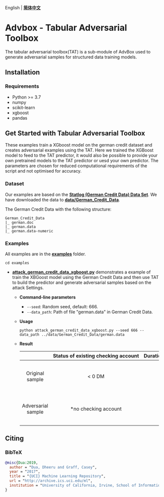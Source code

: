 English | **[简体中文](/AdvBox/tabular_adversarial_toolbox/README_cn.md)**

# Advbox - Tabular Adversarial Toolbox
The tabular adversarial toolbox(TAT) is a sub-module of AdvBox used to generate adversarial samples for structured data training models.

## Installation
### Requirements
- Python >= 3.7
- numpy
- scikit-learn
- xgboost
- pandas

## Get Started with Tabular Adversarial Toolbox

These examples train a XGboost model on the german credit dataset and creates adversarial examples using the TAT.  Here we trained the XGBoost model to feed to the TAT predictor, it would also be possible to provide your own pretrained models to the TAT predictor or uesd your own predictor. The parameters are chosen for reduced computational requirements of the script and not optimised for accuracy.

### Dataset
Our examples are based on the **[Statlog (German Credit Data) Data Set](https://archive.ics.uci.edu/ml/datasets/statlog+(german+credit+data))**. We have downloaded the data to **[data/German_Credit_Data](/AdvBox/tabular_adversarial_toolbox/data/German_Credit_Data)**.

The German Credit Data with the following structure:

```
German_Credit_Data
|_ german.doc
|_ german.data
|_ german.data-numeric
```
 
### Examples
All examples are in the **[examples](/AdvBox/tabular_adversarial_toolbox/examples)** folder.

```
cd examples
```

- **[attack_german_credit_data_xgboost.py](/AdvBox/tabular_adversarial_toolbox/examples/attack_german_credit_data_xgboost.py)** demonstrates a example of train the XBGoost model using the German Credit Data and then use TAT to build the predictor and generate adversarial samples based on the attack Settings.
  - **Command-line parameters**
    - `--seed`: Random seed, default: 666.
    - `--data_path`: Path of file "german.data" in German Credit Data.
  - **Usage**
    ```
    python attack_german_credit_data_xgboost.py --seed 666 --data_path ../data/German_Credit_Data/german.data
    ```
  - **Result**

    |  | Status&nbsp;of&nbsp;existing&nbsp;checking&nbsp;account | Duration&nbsp;in&nbsp;month | Credit&nbsp;history | Purpose | Credit&nbsp;amount | Savings&nbsp;account/bonds | Present&nbsp;employment&nbsp;since | Installment&nbsp;rate&nbsp;in&nbsp;percentage&nbsp;of&nbsp;disposable&nbsp;income | Personal&nbsp;status&nbsp;and&nbsp;sex | Other&nbsp;debtors/guarantors | Present&nbsp;residence&nbsp;since | Property | Age&nbsp;in&nbsp;years | Other&nbsp;installment&nbsp;plans | Housing | Number&nbsp;of&nbsp;existing&nbsp;credits&nbsp;at&nbsp;this&nbsp;bank | Job | Number&nbsp;of&nbsp;people&nbsp;being&nbsp;liable&nbsp;to&nbsp;provide&nbsp;maintenance&nbsp;for | Telephone | foreign&nbsp;worker |
    |                            :--:                     |:--:|:--:|:--:|:--:|:--:|:--:|:--:|:--:|:--:|:--:|:--:|:--:|:--:|:--:|:--:|:--:|:--:|:--:|:--:|:--:|
    | Original sample    | < 0 DM | 18 | no credits taken/all credits paid back duly | business | 3104 | < 100 DM | 4 <= ... < 7 years | 3 | male : single | none | 1 | building society savings agreement/life insurance | 31 | bank | own | 1 | skilled employee/official | 1 | yes, registered under the customers name | yes |
    | Adversarial sample | *no checking account | 18 | no credits taken/all credits paid back duly | *car (used) | 3104 | < 100 DM | 4 <= ... < 7 years | 3 | male : single | none | 1 | building society savings agreement/life insurance | 31 | bank | own | 1 | skilled employee/official | 1 | yes, registered under the customers name | yes |



## Citing

### BibTeX

```bibtex
@misc{Dua:2019,
  author = "Dua, Dheeru and Graff, Casey",
  year = "2017",
  title = "{UCI} Machine Learning Repository",
  url = "http://archive.ics.uci.edu/ml",
  institution = "University of California, Irvine, School of Information and Computer Sciences"
}
``` 

